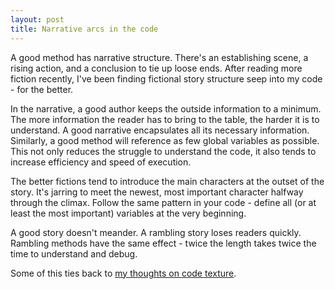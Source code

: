 ```yaml
---
layout: post
title: Narrative arcs in the code
---
```


A good method has narrative structure. There's an establishing scene, a rising action, and a conclusion to tie up loose ends. After reading more fiction recently, I've been finding fictional story structure seep into my code - for the better.

In the narrative, a good author keeps the outside information to a minimum. The more information the reader has to bring to the table, the harder it is to understand. A good narrative encapsulates all its necessary information. Similarly, a good method will reference as few global variables as possible. This not only reduces the struggle to understand the code, it also tends to increase efficiency and speed of execution.

The better fictions tend to introduce the main characters at the outset of the story. It's jarring to meet the newest, most important character halfway through the climax. Follow the same pattern in your code - define all (or at least the most important) variables at the very beginning.

A good story doesn't meander. A rambling story loses readers quickly. Rambling methods have the same effect - twice the length takes twice the time to understand and debug.

Some of this ties back to [my thoughts on code texture](/2015/02/08/the-texture-of-your-code/).


